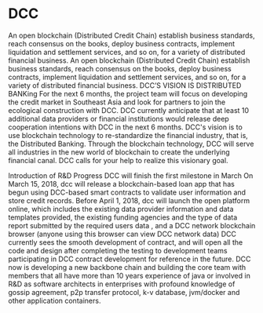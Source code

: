 # DCC
An open blockchain (Distributed Credit Chain) establish business standards, reach consensus on the books, deploy business contracts, implement liquidation and settlement services, and so on, for a variety of distributed financial business.
An open blockchain (Distributed Credit Chain) establish business standards, reach consensus on the books, deploy business contracts, implement liquidation and settlement services, and so on, for a variety of distributed financial business. DCC’S VISION IS DISTRIBUTED BANKing For the next 6 months, the project team will focus on developing the credit market in Southeast Asia and look for partners to join the ecological construction with DCC. DCC currently anticipate that at least 10 additional data providers or financial institutions would release deep cooperation intentions with DCC in the next 6 months. DCC's vision is to use blockchain technology to re-standardize the financial industry, that is, the Distributed Banking. Through the blockchain technology, DCC will serve all industries in the new world of blockchain to create the underlying financial canal. DCC calls for your help to realize this visionary goal.

Introduction of R&D Progress DCC will finish the first milestone in March On March 15, 2018, dcc will release a blockchain-based loan app that has begun using DCC-based smart contracts to validate user information and store credit records. Before April 1, 2018, dcc will launch the open platform online, which includes the existing data provider information and data templates provided, the existing funding agencies and the type of data report submitted by the required users data , and a DCC network blockchain browser (anyone using this browser can view DCC network data) DCC currently sees the smooth development of contract, and will open all the code and design after completing the testing to development teams participating in DCC contract development for reference in the future. DCC now is developing a new backbone chain and building the core team with members that all have more than 10 years experience of java or involved in R&D as software architects in enterprises with profound knowledge of gossip agreement, p2p transfer protocol, k-v database, jvm/docker and other application containers.
